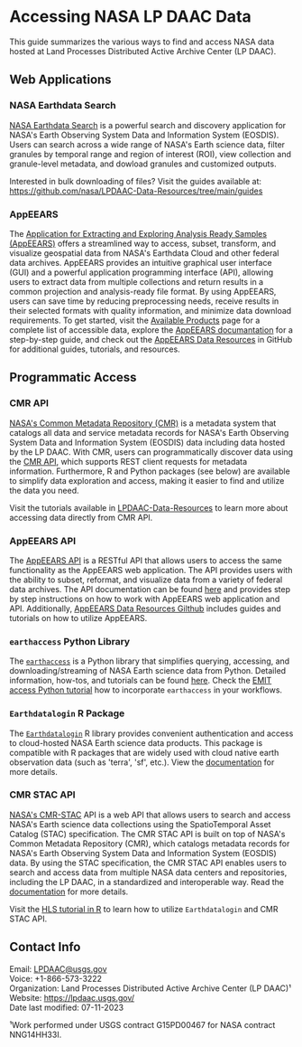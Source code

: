 # Accessing NASA LP DAAC Data

This guide summarizes the various ways to find and access NASA data hosted at Land Processes Distributed Active Archive Center (LP DAAC).  

## Web Applications

### NASA Earthdata Search

 [NASA Earthdata Search](https://search.earthdata.nasa.gov/search) is a powerful search and discovery application for NASA's Earth Observing System Data and Information System (EOSDIS). Users can search across a wide range of NASA's Earth science data, filter granules by temporal range and region of interest (ROI), view collection and granule-level metadata, and dowload granules and customized outputs.  

 Interested in bulk downloading of files? Visit the guides available at: <https://github.com/nasa/LPDAAC-Data-Resources/tree/main/guides>  

### AppEEARS  

The [Application for Extracting and Exploring Analysis Ready Samples (AppEEARS)](https://appeears.earthdatacloud.nasa.gov/) offers a streamlined way to access, subset, transform, and visualize geospatial data from NASA's Earthdata Cloud and other federal data archives. AppEEARS provides an intuitive graphical user interface (GUI) and a powerful application programming interface (API), allowing users to extract data from multiple collections and return results in a common projection and analysis-ready file format. By using AppEEARS, users can save time by reducing preprocessing needs, receive results in their selected formats with quality information, and minimize data download requirements. To get started, visit the [Available Products](https://appeears.earthdatacloud.nasa.gov/products) page for a complete list of accessible data, explore the [AppEEARS documantation](https://appeears.earthdatacloud.nasa.gov/help) for a step-by-step guide, and check out the [AppEEARS Data Resources](https://github.com/nasa/AppEEARS-Data-Resources) in GitHub for additional guides, tutorials, and resources.

## Programmatic Access

### CMR API  

[NASA's Common Metadata Repository (CMR)](https://www.earthdata.nasa.gov/eosdis/science-system-description/eosdis-components/cmr) is a metadata system that catalogs all data and service metadata records for NASA's Earth Observing System Data and Information System (EOSDIS) data including data hosted by the LP DAAC. With CMR, users can programmatically discover data using the [CMR API](https://cmr.earthdata.nasa.gov/search/site/docs/search/api.html), which supports REST client requests for metadata information. Furthermore, R and Python packages (see below) are available to simplify data exploration and access, making it easier to find and utilize the data you need.

Visit the tutorials available in [LPDAAC-Data-Resources](https://github.com/nasa/LPDAAC-Data-Resources/tree/main/python/tutorials) to learn more about accessing data directly from CMR API.  

### AppEEARS API

The [AppEEARS API](https://lpdaacsvc.cr.usgs.gov/appeears/api/) is a RESTful API that allows users to access the same functionality as the AppEEARS web application. The API provides users with the ability to subset, reformat, and visualize data from a variety of federal data archives. The API documentation can be found [here](https://lpdaacsvc.cr.usgs.gov/appeears/api/) and provides step by step instructions on how to work with AppEEARS web application and API. Additionally, [AppEEARS Data Resources Gilthub](https://github.com/nasa/AppEEARS-Data-Resources) includes guides and tutorials on how to utilize AppEEARS.  

### `earthaccess` Python Library  

The [`earthaccess`](https://github.com/nsidc/earthaccess) is a Python library that simplifies querying, accessing, and downloading/streaming of NASA Earth science data from Python. Detailed information, how-tos, and tutorials can be found [here](https://earthaccess.readthedocs.io/en/latest/). Check the [EMIT access Python tutorial](https://github.com/nasa/EMIT-Data-Resources/blob/main/python/how-tos/How_to_find_and_access_EMIT_data.ipynb) how to incorporate `earthaccess` in your workflows.  

### `Earthdatalogin` R Package

The [`Earthdatalogin`](https://cran.r-project.org/web/packages/earthdatalogin/) R library provides convenient authentication and access to cloud-hosted NASA Earth science data products. This package is compatible with R packages that are widely used with cloud native earth observation data (such as 'terra', 'sf', etc.). View the [documentation](https://cran.r-project.org/web/packages/earthdatalogin/earthdatalogin.pdf) for more details.  

### CMR STAC API

[NASA's CMR-STAC](https://github.com/nasa/cmr-stac) API is a web API that allows users to search and access NASA's Earth science data collections using the SpatioTemporal Asset Catalog (STAC) specification. The CMR STAC API is built on top of NASA's Common Metadata Repository (CMR), which catalogs metadata records for NASA's Earth Observing System Data and Information System (EOSDIS) data. By using the STAC specification, the CMR STAC API enables users to search and access data from multiple NASA data centers and repositories, including the LP DAAC, in a standardized and interoperable way. Read the [documentation](https://github.com/nasa/cmr-stac/blob/master/docs/usage/usage.md) for more details.  

Visit the [HLS tutorial in R](https://github.com/nasa/HLS-Data-Resources/blob/main/r/HLS_Tutorial.Rmd) to learn how to utilize `Earthdatalogin` and CMR STAC API.  

## Contact Info  

Email: <LPDAAC@usgs.gov>  
Voice: +1-866-573-3222  
Organization: Land Processes Distributed Active Archive Center (LP DAAC)¹  
Website: <https://lpdaac.usgs.gov/>  
Date last modified: 07-11-2023  

¹Work performed under USGS contract G15PD00467 for NASA contract NNG14HH33I.  
